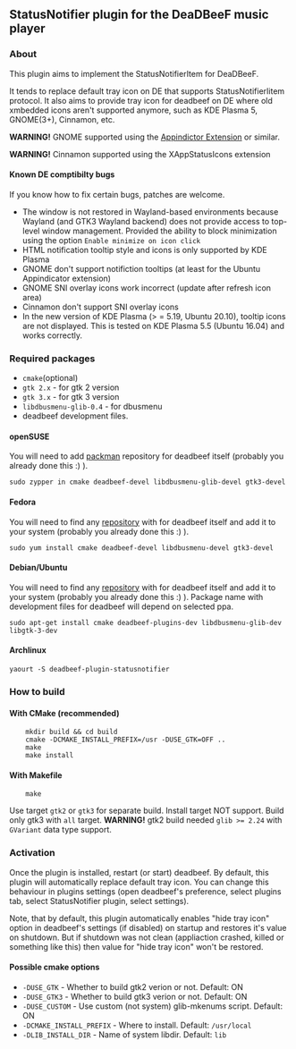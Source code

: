 ## StatusNotifier plugin for the DeaDBeeF music player

### About

This plugin aims to implement the StatusNotifierItem for DeaDBeeF.

It tends to replace default tray icon on DE that supports StatusNotifierIitem protocol.
It also aims to provide tray icon for deadbeef on DE where old xmbedded icons aren't supported anymore, such as KDE Plasma 5, GNOME(3+), Cinnamon, etc.

__WARNING!__ GNOME supported using the [Appindictor Extension](https://github.com/ubuntu/gnome-shell-extension-appindicator) or similar.

__WARNING!__ Cinnamon supported using the XAppStatusIcons extension

#### Known DE comptibilty bugs
If you know how to fix certain bugs, patches are welcome.
* The window is not restored in Wayland-based environments because Wayland (and GTK3 Wayland backend) does not provide access to top-level window management. Provided the ability to block minimization using the option `Enable minimize on icon click`
* HTML notification tooltip style and icons is only supported by KDE Plasma
* GNOME don't support notifiction tooltips (at least for the Ubuntu Appindicator extension)
* GNOME SNI overlay icons work incorrect (update after refresh icon area)
* Cinnamon don't support SNI overlay icons
* In the new version of KDE Plasma (> = 5.19, Ubuntu 20.10), tooltip icons are not displayed. This is tested on KDE Plasma 5.5 (Ubuntu 16.04) and works correctly.

### Required packages
* `cmake`(optional)
* `gtk 2.x` - for gtk 2 version
* `gtk 3.x` - for gtk 3 version
* `libdbusmenu-glib-0.4` - for dbusmenu
* deadbeef development files.

#### openSUSE
You will need to add [packman](http://packman.links2linux.org/) repository for deadbeef itself (probably you already done this :) ).

`sudo zypper in cmake deadbeef-devel libdbusmenu-glib-devel gtk3-devel`

#### Fedora
You will need to find any [repository](https://copr.fedorainfracloud.org/coprs/fulltext/?fulltext=deadbeef) with for deadbeef itself and add it to your system (probably you already done this :) ).

`sudo yum install cmake deadbeef-devel libdbusmenu-devel gtk3-devel`

#### Debian/Ubuntu
You will need to find any [repository](https://launchpad.net/+search?field.text=deadbeef) with for deadbeef itself and add it to your system (probably you already done this :) ).
Package name with development files for deadbeef will depend on selected ppa.

`sudo apt-get install cmake deadbeef-plugins-dev libdbusmenu-glib-dev libgtk-3-dev`

#### Archlinux

`yaourt -S deadbeef-plugin-statusnotifier`

### How to build

#### With CMake (recommended)
``` Shell
	mkdir build && cd build
	cmake -DCMAKE_INSTALL_PREFIX=/usr -DUSE_GTK=OFF ..
	make
	make install
```
#### With Makefile
``` Shell
	make
```
Use target `gtk2` or `gtk3` for separate build. Install target NOT support. Build only gtk3 with `all` target.
__WARNING!__ gtk2 build needed `glib >= 2.24` with `GVariant` data type support.

### Activation

Once the plugin is installed, restart (or start) deadbeef. By default, this plugin will automatically replace default tray icon. You can change this behaviour in plugins settings (open deadbeef's preference, select plugins tab, select StatusNotifier plugin, select settings).

Note, that by default, this plugin automatically enables "hide tray icon" option in deadbeef's settings (if disabled) on startup and restores it's value on shutdown. But if shutdown was not clean (appliaction crashed, killed or something like this) then value for "hide tray icon" won't be restored.

#### Possible cmake options

* `-DUSE_GTK` - Whether to build gtk2 verion or not. Default: ON
* `-DUSE_GTK3` - Whether to build gtk3 verion or not. Default: ON
* `-DUSE_CUSTOM` - Use custom (not system) glib-mkenums script. Default: ON
* `-DCMAKE_INSTALL_PREFIX` - Where to install. Default: `/usr/local`
* `-DLIB_INSTALL_DIR` - Name of system libdir. Default: `lib`
